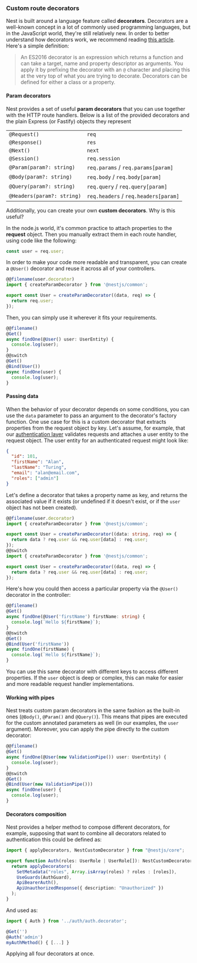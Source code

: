 ### Custom route decorators

Nest is built around a language feature called **decorators**. Decorators are a well-known concept in a lot of commonly used programming languages, but in the JavaScript world, they're still relatively new. In order to better understand how decorators work, we recommend reading [this article](https://medium.com/google-developers/exploring-es7-decorators-76ecb65fb841). Here's a simple definition:

<blockquote class="external">
  An ES2016 decorator is an expression which returns a function and can take a target, name and property descriptor as arguments.
  You apply it by prefixing the decorator with an <code>@</code> character and placing this at the very top of what
  you are trying to decorate. Decorators can be defined for either a class or a property.
</blockquote>

#### Param decorators

Nest provides a set of useful **param decorators** that you can use together with the HTTP route handlers. Below is a list of the provided decorators and the plain Express (or Fastify) objects they represent

<table>
  <tbody>
    <tr>
      <td><code>@Request()</code></td>
      <td><code>req</code></td>
    </tr>
    <tr>
      <td><code>@Response()</code></td>
      <td><code>res</code></td>
    </tr>
    <tr>
      <td><code>@Next()</code></td>
      <td><code>next</code></td>
    </tr>
    <tr>
      <td><code>@Session()</code></td>
      <td><code>req.session</code></td>
    </tr>
    <tr>
      <td><code>@Param(param?: string)</code></td>
      <td><code>req.params</code> / <code>req.params[param]</code></td>
    </tr>
    <tr>
      <td><code>@Body(param?: string)</code></td>
      <td><code>req.body</code> / <code>req.body[param]</code></td>
    </tr>
    <tr>
      <td><code>@Query(param?: string)</code></td>
      <td><code>req.query</code> / <code>req.query[param]</code></td>
    </tr>
    <tr>
      <td><code>@Headers(param?: string)</code></td>
      <td><code>req.headers</code> / <code>req.headers[param]</code></td>
    </tr>
  </tbody>
</table>

Additionally, you can create your own **custom decorators**. Why is this useful?

In the node.js world, it's common practice to attach properties to the **request** object. Then you manually extract them in each route handler, using code like the following:

```typescript
const user = req.user;
```

In order to make your code more readable and transparent, you can create a `@User()` decorator and reuse it across all of your controllers.

```typescript
@@filename(user.decorator)
import { createParamDecorator } from '@nestjs/common';

export const User = createParamDecorator((data, req) => {
  return req.user;
});
```

Then, you can simply use it wherever it fits your requirements.

```typescript
@@filename()
@Get()
async findOne(@User() user: UserEntity) {
  console.log(user);
}
@@switch
@Get()
@Bind(User())
async findOne(user) {
  console.log(user);
}
```

#### Passing data

When the behavior of your decorator depends on some conditions, you can use the `data` parameter to pass an argument to the decorator's factory function. One use case for this is a custom decorator that extracts properties from the request object by key. Let's assume, for example, that our <a href="techniques/authentication#implementing-passport-strategies">authentication layer</a> validates requests and attaches a user entity to the request object. The user entity for an authenticated request might look like:

```json
{
  "id": 101,
  "firstName": "Alan",
  "lastName": "Turing",
  "email": "alan@email.com",
  "roles": ["admin"]
}
```

Let's define a decorator that takes a property name as key, and returns the associated value if it exists (or undefined if it doesn't exist, or if the `user` object has not been created).

```typescript
@@filename(user.decorator)
import { createParamDecorator } from '@nestjs/common';

export const User = createParamDecorator((data: string, req) => {
  return data ? req.user && req.user[data] : req.user;
});
@@switch
import { createParamDecorator } from '@nestjs/common';

export const User = createParamDecorator((data, req) => {
  return data ? req.user && req.user[data] : req.user;
});
```

Here's how you could then access a particular property via the `@User()` decorator in the controller:

```typescript
@@filename()
@Get()
async findOne(@User('firstName') firstName: string) {
  console.log(`Hello ${firstName}`);
}
@@switch
@Get()
@Bind(User('firstName'))
async findOne(firstName) {
  console.log(`Hello ${firstName}`);
}
```

You can use this same decorator with different keys to access different properties. If the `user` object is deep or complex, this can make for easier and more readable request handler implementations.

#### Working with pipes

Nest treats custom param decorators in the same fashion as the built-in ones (`@Body()`, `@Param()` and `@Query()`). This means that pipes are executed for the custom annotated parameters as well (in our examples, the `user` argument). Moreover, you can apply the pipe directly to the custom decorator:

```typescript
@@filename()
@Get()
async findOne(@User(new ValidationPipe()) user: UserEntity) {
  console.log(user);
}
@@switch
@Get()
@Bind(User(new ValidationPipe()))
async findOne(user) {
  console.log(user);
}
```

#### Decorators composition

Nest provides a helper method to compose different decorators, for example, supposing that want to combine all decorators related to authentication this could be defined as:

```typescript
import { applyDecorators, NestCustomDecorator } from "@nestjs/core";

export function Auth(roles: UserRole | UserRole[]): NestCustomDecorator {
  return applyDecorators(
    SetMetadata("roles", Array.isArray(roles) ? roles : [roles]),
    UseGuards(AuthGuard),
    ApiBearerAuth(),
    ApiUnauthorizedResponse({ description: "Unauthorized" })
  );
}
```

And used as:

```typescript
import { Auth } from '../auth/auth.decorator';

@Get('')
@Auth('admin')
myAuthMethod() { [...] }
```

Applying all four decorators at once.
